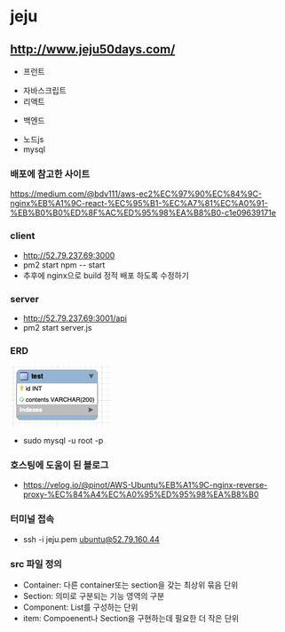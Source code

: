 # jeju
## http://www.jeju50days.com/

* 프런트
- 자바스크립트
- 리액트

* 백엔드
- 노드js
- mysql

### 배포에 참고한 사이트
https://medium.com/@bdv111/aws-ec2%EC%97%90%EC%84%9C-nginx%EB%A1%9C-react-%EC%95%B1-%EC%A7%81%EC%A0%91-%EB%B0%B0%ED%8F%AC%ED%95%98%EA%B8%B0-c1e09639171e

### client
* http://52.79.237.69:3000
* pm2 start npm -- start
* 추후에 nginx으로 build 정적 배포 하도록 수정하기

### server
* http://52.79.237.69:3001/api
* pm2 start server.js

### ERD
![erd](./server/erd/ERD.png)
* sudo mysql -u root -p

### 호스팅에 도움이 된 블로그
* https://velog.io/@pinot/AWS-Ubuntu%EB%A1%9C-nginx-reverse-proxy-%EC%84%A4%EC%A0%95%ED%95%98%EA%B8%B0

### 터미널 접속
* ssh -i jeju.pem ubuntu@52.79.160.44 

### src 파일 정의
* Container: 다른 container또는 section을 갖는 최상위 묶음 단위
* Section: 의미로 구분되는 기능 영역의 구분
* Component: List를 구성하는 단위
* item: Compoenent나 Section을 구현하는데 필요한 더 작은 단위